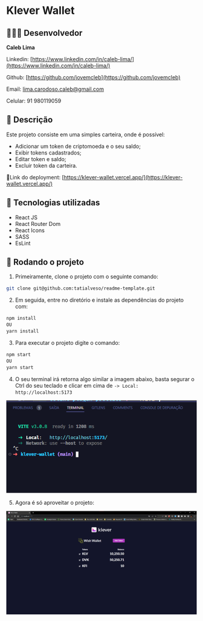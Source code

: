 # Klever Wallet

## 👨🏽‍💻 Desenvolvedor

**Caleb Lima**

Linkedin: [https://www.linkedin.com/in/caleb-lima/](https://www.linkedin.com/in/caleb-lima/)

Github: [https://github.com/jovemcleb](https://github.com/jovemcleb)

Email: lima.carodoso.caleb@gmail.com

Celular: 91 980119059

## 📝 Descrição

Este projeto consiste em uma simples carteira, onde é possível:

- Adicionar um token de criptomoeda e o seu saldo;
- Exibir tokens cadastrados;
- Editar token e saldo;
- Excluir token da carteira.

🚀Link do deployment: [https://klever-wallet.vercel.app/](https://klever-wallet.vercel.app/)

## 🔧 Tecnologias utilizadas

- React JS
- React Router Dom
- React Icons
- SASS
- EsLint

## 🚀 Rodando o projeto

1. Primeiramente, clone o projeto com o seguinte comando:

```bash
git clone git@github.com:tatialveso/readme-template.git
```

2. Em seguida, entre no diretório e instale as dependências do projeto com:

```bash
npm install
OU
yarn install
```

3. Para executar o projeto digite o comando:

```bash
npm start
OU
yarn start
```

4. O seu terminal irá retorna algo similar a imagem abaixo, basta segurar o Ctrl do seu teclado e clicar em cima de `-> Local: http://localhost:5173`

![Retorno do terminal](./terminal.png)

5. Agora é só aproveitar o projeto:

![Site](./site.png)
